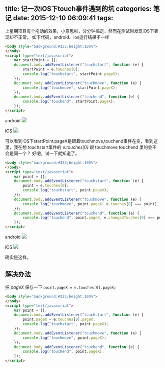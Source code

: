 title: 记一次iOS下touch事件遇到的坑
categories: 笔记
date: 2015-12-10 06:09:41
tags:
---
<!--摘要-->
<!--more-->
上星期项目有个拖动的效果，小意思啦，分分钟搞定，然而在测试时发现iOS下表现却不正常。
如下代码，android、ios运行结果不一样
```html
<body style="background:#333;height:100%">
</body>
<script type="text/javascript">
    var startPoint = {};
    document.body.addEventListener("touchstart", function (e) {
        startPoint = e.touches[0];
        console.log("touchstart", startPoint.pageX);
    });
    document.body.addEventListener("touchmove", function (e) {
        console.log("touchmove", startPoint.pageX);
    });
    document.body.addEventListener("touchend", function (e) {
        console.log("touchend", startPoint.pageX);
    });
</script>
```

android
![](/imgs/20151210062429.png)

iOS
![](/imgs/20151210062755.png)

可以看到iOS下startPoint.pageX是跟着touchmove,touchend事件在变，看到这里，我在想
touchstart事件的 *e.touches[0]* 跟 touchmove touchend 里的会不会是同一个？
好吧，试一下就知道了。
```html
<body style="background:#333;height:100%">
</body>
<script type="text/javascript">
    var point = {};
    document.body.addEventListener("touchstart", function (e) {
        point = e.touches[0];
        console.log("touchstart", point.pageX);
    });
    document.body.addEventListener("touchmove", function (e) {
        console.log("touchmove", point.pageX, e.touches[0] === point);
    });
    document.body.addEventListener("touchend", function (e) {
        console.log("touchend", point.pageX, e.changedTouches[0] === point);
    });
</script>
```

android
![](/imgs/20151210063349.png)

iOS
![](/imgs/20151210063500.png)

确实是这样。

## 解决办法
把 *pageX* 保存一下 `point.pageX = e.touches[0].pageX;`
```html
<body style="background:#333;height:100%">
</body>
<script type="text/javascript">
    var point = {};
    document.body.addEventListener("touchstart", function (e) {
        point.pageX = e.touches[0].pageX;
        console.log("touchstart", point.pageX);
    });
    document.body.addEventListener("touchmove", function (e) {
        console.log("touchmove", point.pageX);
    });
    document.body.addEventListener("touchend", function (e) {
        console.log("touchend", point.pageX);
    });
</script>
```